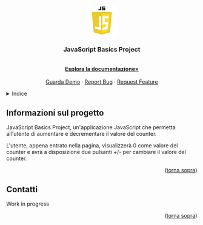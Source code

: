 <div id="top"></div>

<!-- PROJECT LOGO -->
<br />
<div align="center">
  <a href="https://github.com/othneildrew/Best-README-Template">
    <img src="/img/js-logo.png" alt="Logo" width="80" height="80">
  </a>

  <h3 align="center">JavaScript Basics Project</h3>

  <p align="center">
    <br />
    <a href="https://github.com/SeriumTW/JavaScript-Basics-Project"><strong>Esplora la documentazione»</strong></a>
    <br />
    <br />
    <a href="https://javascript-basics-project.netlify.app/">Guarda Demo</a>
    ·
    <a href="https://github.com/SeriumTW/JavaScript-Basics-Project/issues">Report Bug</a>
    ·
    <a href="https://github.com/SeriumTW/JavaScript-Basics-Project/pulls">Request Feature</a>
  </p>
</div>

<!-- Indice -->
<details>
  <summary>Indice</summary>
  <ol>
    <li>
      <a href="#about-the-project">Informazioni-sul-progetto</a>
    </li>
    <li><a href="#contact">Contatti</a></li>
  </ol>
</details>

<!-- ABOUT THE PROJECT -->

## Informazioni sul progetto

JavaScript Basics Project, un'applicazione JavaScript che permetta all'utente di aumentare e decrementare il valore del counter.

L'utente, appena entrato nella pagina, visualizzerà 0 come valore del counter e avrà a disposizione due pulsanti +/- per cambiare il valore del counter.

<p align="right">(<a href="#top">torna sopra</a>)</p>

<!-- CONTACT -->

## Contatti

Work in progress

<!-- Your Name - [@your_twitter](https://twitter.com/your_username) - email@example.com -->

<!-- Project Link: [https://github.com/your_username/repo_name](https://github.com/your_username/repo_name) -->

<p align="right">(<a href="#top">torna sopra</a>)</p>
